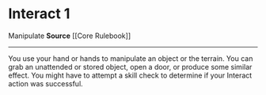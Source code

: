 ﻿---
actions: '[one-action]'
cost: null
element: null
frequency: null
id: '80'
name: Interact
rarity: Common
requirement: null
school: null
source: '[[DATABASE/source/Core Rulebook|Core Rulebook]]'
trait:
- '[[DATABASE/trait/Manipulate|Manipulate]]'
trigger: null
type: Action

---
# Interact <span class="action-icon">1</span>

<span class="item-trait">Manipulate</span>
**Source** [[Core Rulebook]]

---
You use your hand or hands to manipulate an object or the terrain. You can grab an unattended or stored object, open a door, or produce some similar effect. You might have to attempt a skill check to determine if your Interact action was successful.